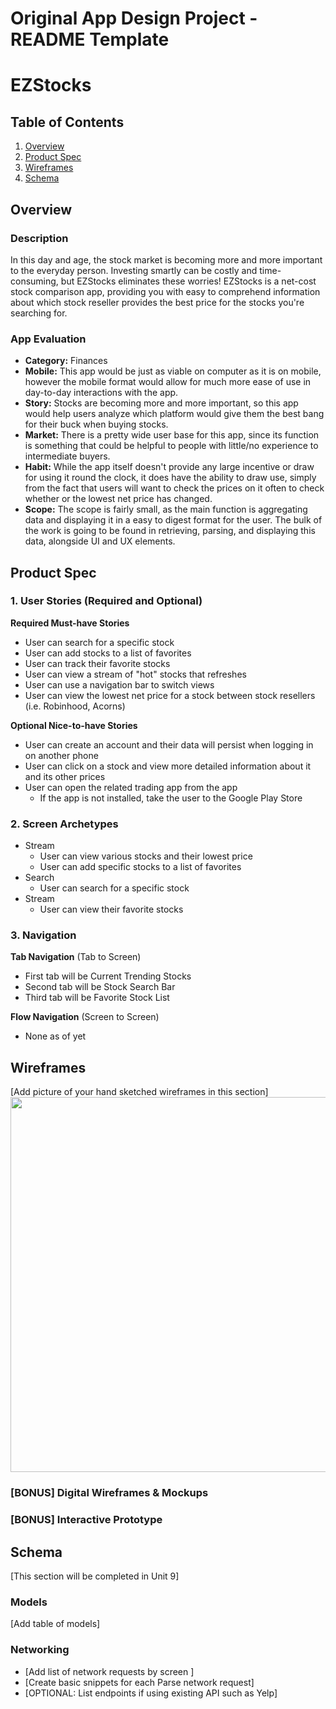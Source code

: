 Original App Design Project - README Template
===

# EZStocks

## Table of Contents
1. [Overview](#Overview)
1. [Product Spec](#Product-Spec)
1. [Wireframes](#Wireframes)
2. [Schema](#Schema)

## Overview
### Description
In this day and age, the stock market is becoming more and more important to the everyday person. Investing smartly can be costly and time-consuming, but EZStocks eliminates these worries! EZStocks is a net-cost stock comparison app, providing you with easy to comprehend information about which stock reseller provides the best price for the stocks you're searching for.

### App Evaluation

- **Category:** Finances
- **Mobile:** This app would be just as viable on computer as it is on mobile, however the mobile format would allow for much more ease of use in day-to-day interactions with the app.
- **Story:** Stocks are becoming more and more important, so this app would help users analyze which platform would give them the best bang for their buck when buying stocks.
- **Market:** There is a pretty wide user base for this app, since its function is something that could be helpful to people with little/no experience to intermediate buyers.
- **Habit:** While the app itself doesn't provide any large incentive or draw for using it round the clock, it does have the ability to draw use, simply from the fact that users will want to check the prices on it often to check whether or the lowest net price has changed.
- **Scope:** The scope is fairly small, as the main function is aggregating data and displaying it in a easy to digest format for the user. The bulk of the work is going to be found in retrieving, parsing, and displaying this data, alongside UI and UX elements.

## Product Spec

### 1. User Stories (Required and Optional)

**Required Must-have Stories**

* User can search for a specific stock
* User can add stocks to a list of favorites
* User can track their favorite stocks
* User can view a stream of "hot" stocks that refreshes
* User can use a navigation bar to switch views
* User can view the lowest net price for a stock between stock resellers (i.e. Robinhood, Acorns)

**Optional Nice-to-have Stories**

* User can create an account and their data will persist when logging in on another phone
* User can click on a stock and view more detailed information about it and its other prices
* User can open the related trading app from the app
   * If the app is not installed, take the user to the Google Play Store

### 2. Screen Archetypes

* Stream
   * User can view various stocks and their lowest price
   * User can add specific stocks to a list of favorites
* Search
   * User can search for a specific stock
* Stream
   * User can view their favorite stocks


### 3. Navigation

**Tab Navigation** (Tab to Screen)

* First tab will be Current Trending Stocks
* Second tab will be Stock Search Bar
* Third tab will be Favorite Stock List

**Flow Navigation** (Screen to Screen)

* None as of yet

## Wireframes
[Add picture of your hand sketched wireframes in this section]
<img src="YOUR_WIREFRAME_IMAGE_URL" width=600>

### [BONUS] Digital Wireframes & Mockups

### [BONUS] Interactive Prototype

## Schema 
[This section will be completed in Unit 9]
### Models
[Add table of models]
### Networking
- [Add list of network requests by screen ]
- [Create basic snippets for each Parse network request]
- [OPTIONAL: List endpoints if using existing API such as Yelp]
